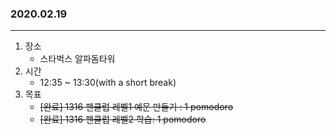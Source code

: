### 2020.02.19
---

1. 장소
    - 스타벅스 알파돔타워
2. 시간
    - 12:35 ~ 13:30(with a short break)
3. 목표
    - ~~[완료] 1316 팬클럽 레벨1 예문 만들기 : 1 pomodoro~~
    - ~~[완료] 1316 팬클럽 레벨2 학습: 1 pomodoro~~
    